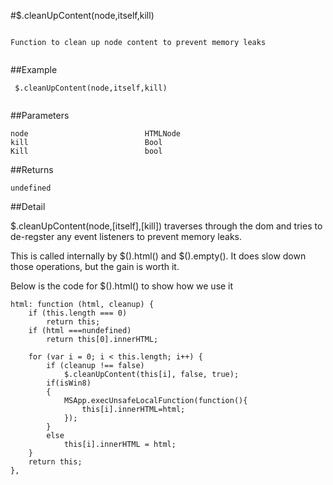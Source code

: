 #$.cleanUpContent(node,itself,kill)

```

Function to clean up node content to prevent memory leaks
 
```

##Example

```
 $.cleanUpContent(node,itself,kill)
 
```


##Parameters

```
node                          HTMLNode
kill                          Bool
Kill                          bool

```

##Returns

```
undefined
```

##Detail

$.cleanUpContent(node,[itself],[kill]) traverses through the dom and tries to de-regster any event listeners to prevent memory leaks.

This is called internally by $().html() and $().empty().  It does slow down those operations, but the gain is worth it.

Below is the code for $().html() to show how we use it

```
html: function (html, cleanup) {
    if (this.length === 0)
        return this;
    if (html ===nundefined)
        return this[0].innerHTML;

    for (var i = 0; i < this.length; i++) {
        if (cleanup !== false)
            $.cleanUpContent(this[i], false, true);
        if(isWin8)
        {
            MSApp.execUnsafeLocalFunction(function(){
                this[i].innerHTML=html;
            });
        }
        else
            this[i].innerHTML = html;
    }
    return this;
},
```